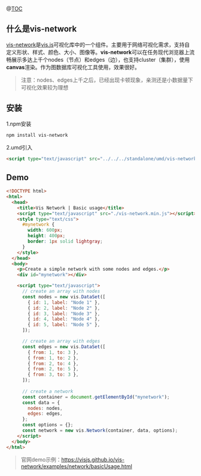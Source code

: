 @[TOC](使用vis-network进行图数据库可视化（一）)

## 什么是vis-network

[vis-network](https://github.com/visjs/vis-network)是[vis.js](https://github.com/visjs)可视化库中的一个组件。主要用于网络可视化需求，支持自定义形状、样式、颜色、大小、图像等。**vis-network**可以在任务现代浏览器上流畅展示多达上千个nodes（节点）和edges（边），也支持cluster（集群），使用**canvas**渲染。作为图数据库可视化工具使用，效果很好。

> 注意：nodes、edges上千之后，已经出现卡顿现象，亲测还是小数据量下可视化效果较为理想

## 安装

1.npm安装
```bash
npm install vis-network
```

2.umd引入
```html
<script type="text/javascript" src="../../../standalone/umd/vis-network.min.js"></script>
```

## Demo

```html
<!DOCTYPE html>
<html>
  <head>
    <title>Vis Network | Basic usage</title>
    <script type="text/javascript" src="./vis-network.min.js"></script>
    <style type="text/css">
      #mynetwork {
        width: 600px;
        height: 400px;
        border: 1px solid lightgray;
      }
    </style>
  </head>
  <body>
    <p>Create a simple network with some nodes and edges.</p>
    <div id="mynetwork"></div>

    <script type="text/javascript">
      // create an array with nodes
      const nodes = new vis.DataSet([
        { id: 1, label: "Node 1" },
        { id: 2, label: "Node 2" },
        { id: 3, label: "Node 3" },
        { id: 4, label: "Node 4" },
        { id: 5, label: "Node 5" },
      ]);

      // create an array with edges
      const edges = new vis.DataSet([
        { from: 1, to: 3 },
        { from: 1, to: 2 },
        { from: 2, to: 4 },
        { from: 2, to: 5 },
        { from: 3, to: 3 },
      ]);
      
      // create a network
      const container = document.getElementById("mynetwork");
      const data = {
        nodes: nodes,
        edges: edges,
      };
      const options = {};
      const network = new vis.Network(container, data, options);
    </script>
  </body>
</html>
```
> 官网demo示例：https://visjs.github.io/vis-network/examples/network/basicUsage.html


